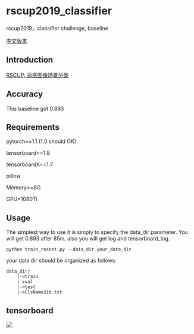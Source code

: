 # rscup2019_classifier
rscup2019，classifier challenge, baseline

[中文版本](https://github.com/Parker-Lyu/rscup2019_classifier/baseline/blob/master/README_CN.md)

## Introduction
[RSCUP: 遥感图像场景分类](http://rscup.bjxintong.com.cn/#/theme/1)

## Accuracy
This baseline got 0.893

## Requirements

pytorch==1.1 (1.0 should OK)

tensorboard==1.8

tensorboardX==1.7

pillow

Memory>=8G

GPU=1080Ti 

## Usage
The simplest way to use it is simply to specify the data_dir parameter. You will get 0.893 after 85m, also you will get log and tensorboard_log.
```
python train_resnet.py --data_dir your_data_dir
```

your data dir should be organized as follows:
```
data_dir/
    |->train
    |->val
    |->test
    |->ClsName2id.txt
```

## tensorboard
![](https://github.com/Parker-Lyu/rscup2019_classifier/blob/master/baseline/train.png)
